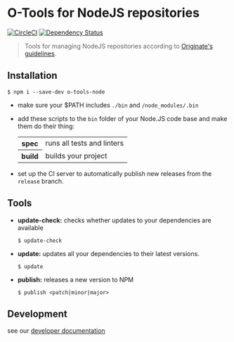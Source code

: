 # O-Tools for NodeJS repositories

[![CircleCI](https://circleci.com/gh/Originate/o-tools-node.svg?style=shield)](https://circleci.com/gh/Originate/o-tools-node)
[![Dependency Status](https://david-dm.org/Originate/o-tools-node.svg)](https://david-dm.org/Originate/o-tools-node)

> Tools for managing NodeJS repositories according to
  [Originate's guidelines](https://github.com/Originate/guide/blob/master/node_js.md).


## Installation

```
$ npm i --save-dev o-tools-node
```

* make sure your $PATH includes `./bin` and `/node_modules/.bin`

* add these scripts to the `bin` folder of your Node.JS code base
  and make them do their thing:

  <table>
    <tr>
      <th>spec</th>
      <td>runs all tests and linters</td>
    </tr>
    <tr>
      <th>build</th>
      <td>builds your project</td>
    </tr>
  </table>

* set up the CI server to automatically publish
  new releases from the `release` branch.


## Tools

* __update-check:__
  checks whether updates to your dependencies are available

  ```
  $ update-check
  ```

* __update:__
  updates all your dependencies to their latest versions.

  ```
  $ update
  ```

* __publish:__
  releases a new version to NPM

  ```
  $ publish <patch|minor|major>
  ```


## Development

see our [developer documentation](CONTRIBUTING.md)
